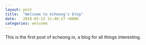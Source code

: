 ```yaml
---
layout: post
title:  "Welcome to echeong's blog"
date:   2018-03-22 11:46:27 +0800
categories: welcome
---
```

This is the first post of echeong.io, a blog for all things interesting.
